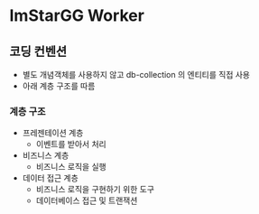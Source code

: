 # ImStarGG Worker

## 코딩 컨벤션

- 별도 개념객체를 사용하지 않고 db-collection 의 엔티티를 직접 사용
- 아래 계층 구조를 따름

### 계층 구조

- 프레젠테이션 계층
  - 이벤트를 받아서 처리
- 비즈니스 계층
  - 비즈니스 로직을 실행
- 데이터 접근 계층
  - 비즈니스 로직을 구현하기 위한 도구 
  - 데이터베이스 접근 및 트랜잭션
